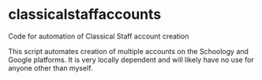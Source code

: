 # classicalstaffaccounts
Code for automation of Classical Staff account creation

This script automates creation of multiple accounts on the Schoology and Google platforms.
It is very locally dependent and will likely have no use for anyone other than myself.
